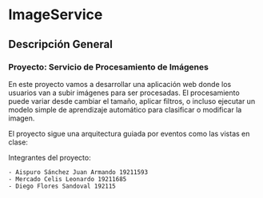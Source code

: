 # ImageService

## Descripción General

### Proyecto: Servicio de Procesamiento de Imágenes

En este proyecto vamos a desarrollar una aplicación web donde los usuarios
van a subir imágenes para ser procesadas. El procesamiento puede variar desde
cambiar el tamaño, aplicar filtros, o incluso ejecutar un modelo simple de
aprendizaje automático para clasificar o modificar la imagen.

El proyecto sigue una arquitectura guiada por eventos como las vistas en clase:


Integrantes del proyecto:
```
- Aispuro Sánchez Juan Armando 19211593
- Mercado Celis Leonardo 19211685
- Diego Flores Sandoval 192115
```
